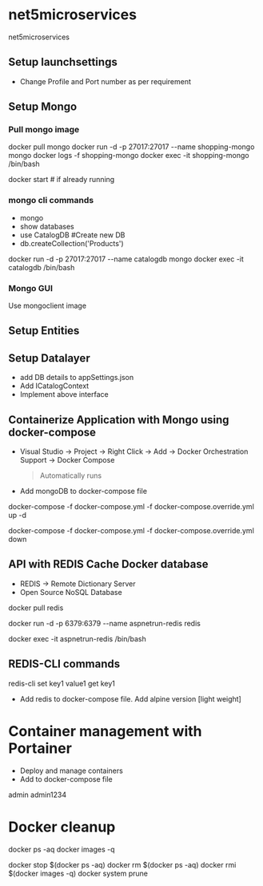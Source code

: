# net5microservices
net5microservices

## Setup launchsettings

- Change Profile and Port number as per requirement


## Setup Mongo

### Pull mongo image

docker pull mongo
docker run -d -p 27017:27017 --name shopping-mongo mongo
docker logs -f shopping-mongo
docker exec -it shopping-mongo /bin/bash

docker start <docker ref> # if already running

### mongo cli commands

- mongo
- show databases
- use CatalogDB #Create new DB
- db.createCollection('Products')

docker run -d -p 27017:27017 --name catalogdb mongo
docker exec -it catalogdb /bin/bash


### Mongo GUI

Use mongoclient image

## Setup Entities

## Setup Datalayer

- add DB details to appSettings.json
- Add ICatalogContext
- Implement above interface

## Containerize Application with Mongo using docker-compose

- Visual Studio -> Project -> Right Click -> Add -> Docker Orchestration Support -> Docker Compose
	> Automatically runs

- Add mongoDB to docker-compose file

docker-compose -f docker-compose.yml -f docker-compose.override.yml up -d

docker-compose -f docker-compose.yml -f docker-compose.override.yml down

## API with REDIS Cache Docker database

- REDIS -> Remote Dictionary Server
- Open Source NoSQL Database

docker pull redis

docker run -d -p 6379:6379 --name aspnetrun-redis redis

docker exec -it aspnetrun-redis /bin/bash

## REDIS-CLI commands

redis-cli
set key1 value1
get key1

- Add redis to docker-compose file. Add alpine version [light weight]




# Container management with Portainer
- Deploy and manage containers
- Add to docker-compose file

admin
admin1234

# Docker cleanup

docker ps -aq
docker images -q

docker stop $(docker ps -aq)
docker rm $(docker ps -aq)
docker rmi $(docker images -q)
docker system prune

